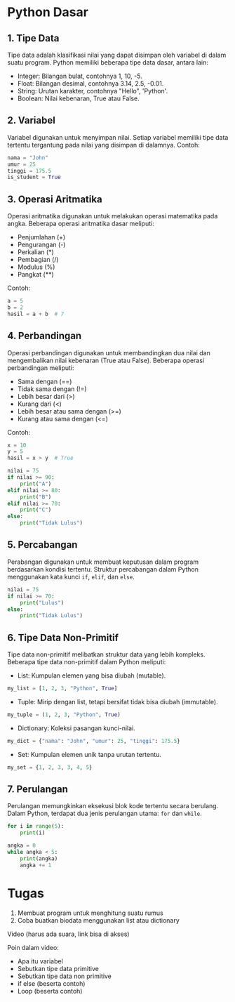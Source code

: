 # Python Dasar

## 1. Tipe Data
Tipe data adalah klasifikasi nilai yang dapat disimpan oleh variabel di dalam suatu program. Python memiliki beberapa tipe data dasar, antara lain:
   - Integer: Bilangan bulat, contohnya 1, 10, -5.
   - Float: Bilangan desimal, contohnya 3.14, 2.5, -0.01.
   - String: Urutan karakter, contohnya "Hello", 'Python'.
   - Boolean: Nilai kebenaran, True atau False.


## 2. Variabel
Variabel digunakan untuk menyimpan nilai. Setiap variabel memiliki tipe data tertentu tergantung pada nilai yang disimpan di dalamnya. Contoh:

```python
nama = "John"
umur = 25
tinggi = 175.5
is_student = True
```

## 3. Operasi Aritmatika
Operasi aritmatika digunakan untuk melakukan operasi matematika pada angka. Beberapa operasi aritmatika dasar meliputi:

- Penjumlahan (+)
- Pengurangan (-)
- Perkalian (*)
- Pembagian (/)
- Modulus (%)
- Pangkat (**)

Contoh:
```python
a = 5
b = 2
hasil = a + b  # 7
```

## 4. Perbandingan

Operasi perbandingan digunakan untuk membandingkan dua nilai dan mengembalikan nilai kebenaran (True atau False). Beberapa operasi perbandingan meliputi:

- Sama dengan (==)
- Tidak sama dengan (!=)
- Lebih besar dari (>)
- Kurang dari (<)
- Lebih besar atau sama dengan (>=)
- Kurang atau sama dengan (<=)

Contoh:
```python
x = 10
y = 5
hasil = x > y  # True
```

```python
nilai = 75
if nilai >= 90:
    print("A")
elif nilai >= 80:
    print("B")
elif nilai >= 70:
    print("C")
else:
    print("Tidak Lulus")
```

## 5. Percabangan

Perabangan digunakan untuk membuat keputusan dalam program berdasarkan kondisi tertentu. Struktur percabangan dalam Python menggunakan kata kunci `if`, `elif`, dan `else`.

```python
nilai = 75
if nilai >= 70:
    print("Lulus")
else:
    print("Tidak Lulus")
```


## 6. Tipe Data Non-Primitif

Tipe data non-primitif melibatkan struktur data yang lebih kompleks. Beberapa tipe data non-primitif dalam Python meliputi:

- List: Kumpulan elemen yang bisa diubah (mutable).
```python
my_list = [1, 2, 3, "Python", True]

```
- Tuple: Mirip dengan list, tetapi bersifat tidak bisa diubah (immutable).
```python
my_tuple = (1, 2, 3, "Python", True)

```
- Dictionary: Koleksi pasangan kunci-nilai.
```python
my_dict = {"nama": "John", "umur": 25, "tinggi": 175.5}

```
- Set: Kumpulan elemen unik tanpa urutan tertentu.
```python
my_set = {1, 2, 3, 3, 4, 5}
```


## 7. Perulangan

Perulangan memungkinkan eksekusi blok kode tertentu secara berulang. Dalam Python, terdapat dua jenis perulangan utama: `for` dan `while`.

```python
for i in range(5):
    print(i)
```


```python
angka = 0
while angka < 5:
    print(angka)
    angka += 1

```


# Tugas
1. Membuat program untuk menghitung suatu rumus
2. Coba buatkan biodata menggunakan list atau dictionary


Video (harus ada suara, link bisa  di akses)

Poin dalam video:
- Apa itu variabel
- Sebutkan tipe data primitive
- Sebutkan tipe data non primitive
- if else (beserta contoh)
- Loop (beserta contoh)
